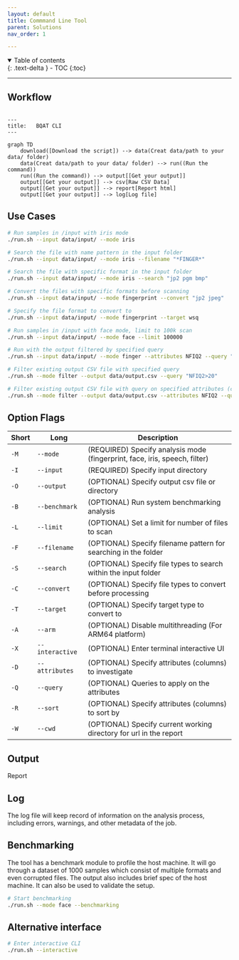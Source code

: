 ```yaml
---
layout: default
title: Commmand Line Tool
parent: Solutions
nav_order: 1

---
```


<details open markdown="block">
  <summary>
    Table of contents
  </summary>
  {: .text-delta }
- TOC
{:toc}
</details>

---

## Workflow


``` mermaid

---
title:   BQAT CLI
---

graph TD
    download([Download the script]) --> data(Creat data/path to your data/ folder)
    data(Creat data/path to your data/ folder) --> run((Run the command))
    run((Run the command)) --> output[[Get your output]]
    output[[Get your output]] --> csv[Raw CSV Data]
    output[[Get your output]] --> report[Report html]
    output[[Get your output]] --> log[Log file]

```


<!-- TODO: workflow diagram-->

## Use Cases

``` sh
# Run samples in /input with iris mode
./run.sh --input data/input/ --mode iris

# Search the file with name pattern in the input folder
./run.sh --input data/input/ --mode iris --filename "*FINGER*"

# Search the file with specific format in the input folder
./run.sh --input data/input/ --mode iris --search "jp2 pgm bmp"

# Convert the files with specific formats before scanning
./run.sh --input data/input/ --mode fingerprint --convert "jp2 jpeg"

# Specify the file format to convert to
./run.sh --input data/input/ --mode fingerprint --target wsq

# Run samples in /input with face mode, limit to 100k scan
./run.sh --input data/input/ --mode face --limit 100000

# Run with the output filtered by specified query
./run.sh --input data/input/ --mode finger --attributes NFIQ2 --query "NFIQ2>20"

# Filter existing output CSV file with specified query
./run.sh --mode filter --output data/output.csv --query "NFIQ2>20"

# Filter existing output CSV file with query on specified attributes (columns)
./run.sh --mode filter --output data/output.csv --attributes NFIQ2 --query "NFIQ2>20"
```

## Option Flags

Short | Long            | Description
----- | --------------- | -----------
`-M`  | `--mode`        | (REQUIRED)  Specify analysis mode (fingerprint, face, iris, speech, filter)
`-I`  | `--input`       | (REQUIRED)  Specify input directory
`-O`  | `--output`      | (OPTIONAL)  Specify output csv file or directory
`-B`  | `--benchmark`   | (OPTIONAL)  Run system benchmarking analysis
`-L`  | `--limit`       | (OPTIONAL)  Set a limit for number of files to scan
`-F`  | `--filename`    | (OPTIONAL)  Specify filename pattern for searching in the folder
`-S`  | `--search`      | (OPTIONAL)  Specify file types to search within the input folder
`-C`  | `--convert`     | (OPTIONAL)  Specify file types to convert before processing
`-T`  | `--target`      | (OPTIONAL)  Specify target type to convert to
`-A`  | `--arm`         | (OPTIONAL)  Disable multithreading (For ARM64 platform)
`-X`  | `--interactive` | (OPTIONAL)  Enter terminal interactive UI
`-D`  | `--attributes`  | (OPTIONAL)  Specify attributes (columns) to investigate
`-Q`  | `--query`       | (OPTIONAL)  Queries to apply on the attributes
`-R`  | `--sort`  | (OPTIONAL)  Specify attributes (columns) to sort by
`-W`  | `--cwd`  | (OPTIONAL)  Specify current working directory for url in the report


## Output

Report
<!-- Report screenshots -->

## Log

The log file will keep record of information on the analysis process, including errors, warnings, and other metadata of the job.

## Benchmarking

The tool has a benchmark module to profile the host machine. It will go through a dataset of 1000 samples which consist of multiple formats and even corrupted files. The output also includes brief spec of the host machine. It can also be used to validate the setup.

``` sh
# Start benchmarking
./run.sh --mode face --benchmarking
```

## Alternative interface

``` sh
# Enter interactive CLI
./run.sh --interactive

```
<!-- TODO: output screenshot-->

<!-- ## Build the image locally

``` sh
# Clone the repo
git clone https://github.com/Biometix/bqat-cli.git

# Build the image
docker compose build
```

> Note: For powershell (windows) replace volumn mounted in the script as: `-v ${PWD}/data:/app/data` -->
